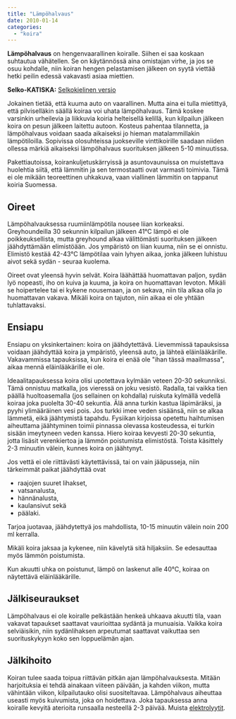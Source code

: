 ```yaml
---
title: "Lämpöhalvaus"
date: 2010-01-14
categories: 
  - "koira"
---
```


**Lämpöhalvaus** on hengenvaarallinen koiralle. Siihen ei saa koskaan suhtautua vähätellen. Se on käytännössä aina omistajan virhe, ja jos se osuu kohdalle, niin koiran hengen pelastamisen jälkeen on syytä viettää hetki peilin edessä vakavasti asiaa miettien.

**Selko-KATISKA:** [Selkokielinen versio](https://selko.katiska.info/terveys/lampohalvaus/)

<!--more-->

Jokainen tietää, että kuuma auto on vaarallinen. Mutta aina ei tulla mietittyä, että pilviselläkin säällä koiraa voi uhata lämpöhalvaus. Tämä koskee varsinkin urheilevia ja liikkuvia koiria helteisellä kelillä, kun kilpailun jälkeen koira on pesun jälkeen laitettu autoon. Kosteus pahentaa tilannetta, ja lämpöhalvaus voidaan saada aikaiseksi jo hieman matalammillakin lämpötiloilla. Sopivissa olosuhteissa juokseville vinttikoirille saadaan niiden ollessa märkiä aikaiseksi lämpöhalvaus suorituksen jälkeen 5-10 minuutissa.

Pakettiautoissa, koirankuljetuskärryissä ja asuntovaunuissa on muistettava huolehtia siitä, että lämmitin ja sen termostaatti ovat varmasti toimivia. Tämä ei ole mikään teoreettinen uhkakuva, vaan viallinen lämmitin on tappanut koiria Suomessa.

## Oireet

Lämpöhalvauksessa ruumiinlämpötila nousee liian korkeaksi. Greyhoundeilla 30 sekunnin kilpailun jälkeen 41°C lämpö ei ole poikkeuksellista, mutta greyhound alkaa välittömästi suorituksen jälkeen jäähdyttämään elimistöään. Jos ympäristö on liian kuuma, niin se ei onnistu. Elimistö kestää 42-43°C lämpötilaa vain lyhyen aikaa, jonka jälkeen luhistuu aivot sekä sydän - seuraa kuolema.

Oireet ovat yleensä hyvin selvät. Koira läähättää huomattavan paljon, sydän lyö nopeasti, iho on kuiva ja kuuma, ja koira on huomattavan levoton. Mikäli se hoipertelee tai ei kykene nousemaan, ja on sekava, niin tila alkaa olla jo huomattavan vakava. Mikäli koira on tajuton, niin aikaa ei ole yhtään tuhlattavaksi.

## Ensiapu

Ensiapu on yksinkertainen: koira on jäähdytettävä. Lievemmissä tapauksissa voidaan jäähdyttää koira ja ympäristö, yleensä auto, ja lähteä eläinlääkärille. Vakavammissa tapauksissa, kun koira ei enää ole "ihan tässä maailmassa", aikaa mennä eläinlääkärille ei ole.

Ideaalitapauksessa koira olisi upotettava kylmään veteen 20-30 sekunniksi. Tämä onnistuu matkalla, jos vieressä on joku vesistö. Radalla, tai vaikka tien päällä huoltoasemalla (jos sellainen on kohdalla) ruiskuta kylmällä vedellä koiraa joka puolelta 30-40 sekuntia. Älä anna turkin kastua läpimäräksi, ja pyyhi ylimääräinen vesi pois. Jos turkki imee veden sisäänsä, niin se alkaa lämmetä, eikä jäähtymistä tapahdu. Fysiikan kirjoissa opetettu haihtumisen aiheuttama jäähtyminen toimii pinnassa olevassa kosteudessa, ei turkin sisään imeytyneen veden kanssa. Hiero koiraa kevyesti 20-30 sekuntia, jotta lisäsit verenkiertoa ja lämmön poistumista elimistöstä. Toista käsittely 2-3 minuutin välein, kunnes koira on jäähtynyt.

Jos vettä ei ole riittävästi käytettävissä, tai on vain jääpusseja, niin tärkeimmät paikat jäähdyttää ovat

- raajojen suuret lihakset,
- vatsanalusta,
- hännänalusta,
- kaulansivut sekä
- päälaki.

Tarjoa juotavaa, jäähdytettyä jos mahdollista, 10-15 minuutin välein noin 200 ml kerralla.

Mikäli koira jaksaa ja kykenee, niin kävelytä sitä hiljaksiin. Se edesauttaa myös lämmön poistumista.

Kun akuutti uhka on poistunut, lämpö on laskenut alle 40°C, koiraa on näytettävä eläinlääkärille.

## Jälkiseuraukset

Lämpöhalvaus ei ole koiralle pelkästään henkeä uhkaava akuutti tila, vaan vakavat tapaukset saattavat vaurioittaa sydäntä ja munuaisia. Vaikka koira selviäisikin, niin sydänlihaksen arpeutumat saattavat vaikuttaa sen suorituskykyyn koko sen loppuelämän ajan.

## Jälkihoito

Koiran tulee saada toipua riittävän pitkän ajan lämpöhalvauksesta. Mitään harjoituksia ei tehdä ainakaan viiteen päivään, ja kahden viikon, mutta vähintään viikon, kilpailutauko olisi suositeltavaa. Lämpöhalvaus aiheuttaa useasti myös kuivumista, joka on hoidettava. Joka tapauksessa anna koiralle kevyitä aterioita runsaalla nesteellä 2-3 päivää. Muista [elektrolyytit](https://www.katiska.eu/ravitsemus/kivennaisaineet/elektrolyytit/).
